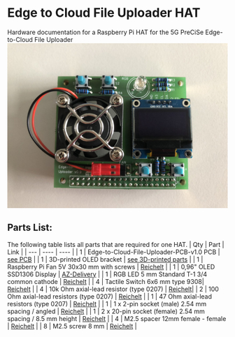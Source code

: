# Edge to Cloud File Uploader HAT
Hardware documentation for a Raspberry Pi HAT for the 5G PreCiSe Edge-to-Cloud File Uploader
![Assembled PCB](https://github.com/5G-PreCiSe/edge-to-cloud-file-uploader-hat/blob/main/images/Assembled_Edge-to-Cloud-File-Uploader.JPEG)

## Parts List:
The following table lists all parts that are required for one HAT.
| Qty | Part | Link |
| --- | ---- | ---- | 
| 1 | Edge-to-Cloud-File-Uploader-PCB-v1.0 PCB | [see PCB](https://github.com/5G-PreCiSe/edge-to-cloud-file-uploader-hat/blob/main/pcb/Edge-To-Cloud-Uploader-PCB_3_2024-09-17.json) |
| 1 | 3D-printed OLED bracket | [see 3D-printed parts](https://github.com/5G-PreCiSe/edge-to-cloud-file-uploader-hat/blob/main/3D-printed-parts/OLED-Bracket.stl) |
| 1 | Raspberry Pi Fan 5V 30x30 mm with screws | [Reichelt](https://www.reichelt.com/fr/de/shop/produkt/raspberry_pi_-_luefter_30x30x7_mm_mit_dupont_steckverbinder_und-262538?nbc=1&) | 
| 1 | 0,96" OLED SSD1306 Display | [AZ-Delivery](https://www.az-delivery.de/products/0-96zolldisplay) |
| 1 | RGB LED 5 mm Standard T-1 3/4 common cathode | [Reichelt](https://www.reichelt.com/fr/de/shop/produkt/rgb-led_5_mm_bedrahtet_4-pin_rt_gn_bl_8000_mcd_25_-156358) |
| 4 | Tactile Switch 6x6 mm type 9308| [Reichelt](https://www.reichelt.com/fr/de/shop/produkt/kurzhubtaster_betaetigungsknopf_quadratisch-44532) |
| 4 | 10k Ohm axial-lead resistor (type 0207) | [Reichelt](https://www.reichelt.de/widerstand-metallschicht-10-0-kohm-0207-0-6-w-1--metall-10-0k-p11449.html?&trstct=pos_0&nbc=1)|
| 2 | 100 Ohm axial-lead resistors (type 0207) | [Reichelt](https://www.reichelt.de/widerstand-metallschicht-100-ohm-0207-0-6-w-1--metall-100-p11457.html?search=METALL+100) |
| 1 | 47 Ohm axial-lead resistors (type 0207) | [Reichelt](https://www.reichelt.com/fr/de/shop/produkt/widerstand_metallschicht_47_0_ohm_0207_0_6_w_1_-11822) |
| 1 | 1 x 2-pin socket (male) 2.54 mm spacing / angled | [Reichelt](https://www.reichelt.com/fr/de/shop/produkt/stiftleiste_rm_2_54mm_gewinkelt_1-reihig_2-polig-330994) |
| 1 | 2 x 20-pin socket (female) 2.54 mm spacing / 8.5 mm height | [Reichelt](https://www.reichelt.com/fr/de/shop/produkt/buchsenleisten_2_54_mm_2x20_gerade-199544?nbc=1&q=%2Ffr%2Fde%2Fshop%2Fbuchsenleisten-2-54-mm-2x20-gerade-mpe-094-2-040-p199544.html&trstct=pol_0) |
| 4 | M2.5 spacer 12mm female - female | [Reichelt](https://www.reichelt.com/fr/en/shop/product/raspberry_pi_spacer_kit_m2_5-223625) |
| 8 | M2.5 screw 8 mm | [Reichelt](https://www.reichelt.com/fr/en/shop/product/raspberry_pi_spacer_kit_m2_5-223625) |
